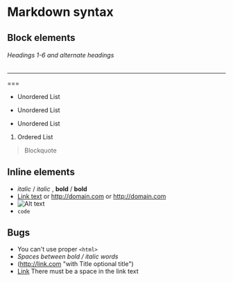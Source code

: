 # Markdown syntax

## Block elements
###### Headings 1-6 and alternate headings
---
===
+ Unordered List
- Unordered List
* Unordered List
1. Ordered List
> Blockquote

## Inline elements
- *italic* / _italic_ , **bold** / __bold__
- [Link text](http://domain.com) or <http://domain.com> or http://domain.com
- ![Alt text](/path/to/img.jpg)
- `code`

## Bugs
- You can't use proper `<html>`
- *Spaces between bold / italic words*
- (http://link.com "with Title optional title")
- [Link](http://domain.com) There must be a space in the link text